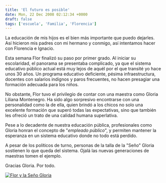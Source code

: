 ```yaml
---
title: 'El futuro es posible'
date: Mon, 22 Dec 2008 02:12:34 +0000
draft: false
tags: ['escuela', 'Familia', 'Florencia']
---
```


La educación de mis hijos es el bien más importante que puedo dejarles. 
Así hicieron mis padres con mi hermano y conmigo, así intentamos hacer con Florencia e Ignacio. 

Esta semana Flor finalizó su paso por primer grado. Al iniciar su escolaridad, 
el panorama se presentaba complicado, ya que el sistema educativo público actual 
está muy lejos de aquél por el que transité yo hace unos 30 años. Un programa 
educativo deficiente, pésima infraestructura, docentes con salarios indignos y 
paros frecuentes, no hacen presagiar una formación adecuada para los niños. 

No obstante, Flor tuvo el privilegio de contar con una maestra como Gloria 
Liliana Montenegro. Ha sido algo sorpresivo encontrarse con una personalidad 
como la de ella, quien brindó a los chicos no solo una excelente formación que 
superó todas las expectativas, sino que también les ofreció un trato de una 
calidad humana superlativa. 

Pese a lo decadente de nuestra educación pública, profesionales como Gloria 
honran el concepto de "_empleado público_", y permiten mantener la esperanza 
en un sistema educativo donde no todo está perdido. 

A pesar de los políticos de turno, personas de la talla de la "Seño" Gloria 
sostienen lo que queda del sistema. Ojalá las nuevas generaciones de maestras 
tomen el ejemplo. 

Gracias Gloria. Por todo. 

[![Flor y la Seño Gloria](http://lh3.ggpht.com/_kjktWGBKtT8/SUxKVDXeFdI/AAAAAAAABhg/ag_faSCREwA/s400/img_9768.jpg "Flor & Gloria")](http://picasaweb.google.com/lh/photo/d9RWTPWqIUSXgwtLaPW2Xw?feat=directlink)
